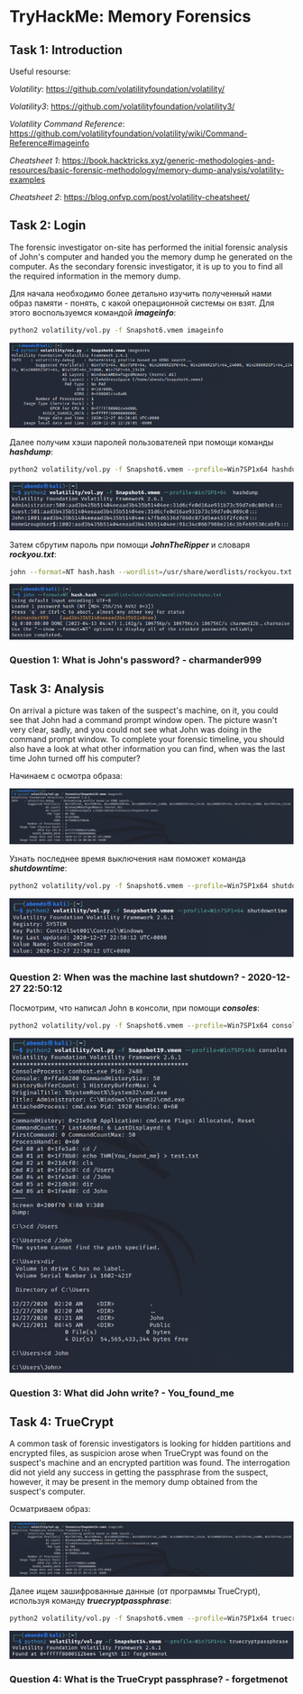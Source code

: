 # TryHackMe: Memory Forensics

## Task 1: Introduction

Useful resourse:

*Volatility*: https://github.com/volatilityfoundation/volatility/

*Volatility3*: https://github.com/volatilityfoundation/volatility3/

*Volatility Command Reference*: https://github.com/volatilityfoundation/volatility/wiki/Command-Reference#imageinfo

*Cheatsheet 1*: https://book.hacktricks.xyz/generic-methodologies-and-resources/basic-forensic-methodology/memory-dump-analysis/volatility-examples

*Cheatsheet 2*: https://blog.onfvp.com/post/volatility-cheatsheet/

## Task 2: Login
The forensic investigator on-site has performed the initial forensic analysis of John's computer and handed you the memory dump he generated on the computer. As the secondary forensic investigator, it is up to you to find all the required information in the memory dump.

Для начала необходимо более детально изучить полученный нами образ памяти - понять, с какой операционной системы он взят. Для этого воспользуемся командой ***imageinfo***:
```sh
python2 volatility/vol.py -f Snapshot6.vmem imageinfo
```

![ScreenShot](screenshots/1.png)

Далее получим хэши паролей пользователей при помощи команды ***hashdump***:
```sh
python2 volatility/vol.py -f Snapshot6.vmem --profile=Win7SP1x64 hashdump
```

![ScreenShot](screenshots/2.png)

Затем сбрутим пароль при помощи ***JohnTheRipper*** и словаря ***rockyou.txt***:
```sh
john --format=NT hash.hash --wordlist=/usr/share/wordlists/rockyou.txt
```

![ScreenShot](screenshots/3.png)

### Question 1: What is John's password? - charmander999


## Task 3: Analysis
On arrival a picture was taken of the suspect's machine, on it, you could see that John had a command prompt window open. The picture wasn't very clear, sadly, and you could not see what John was doing in the command prompt window. To complete your forensic timeline, you should also have a look at what other information you can find, when was the last time John turned off his computer?

Начинаем с осмотра образа:

![ScreenShot](screenshots/4.png)

Узнать последнее время выключения нам поможет команда ***shutdowntime***:
```sh
python2 volatility/vol.py -f Snapshot6.vmem --profile=Win7SP1x64 shutdowntime
```

![ScreenShot](screenshots/5.png)

### Question 2: When was the machine last shutdown? - 2020-12-27 22:50:12

Посмотрим, что написал John в консоли, при помощи ***consoles***:
```sh
python2 volatility/vol.py -f Snapshot6.vmem --profile=Win7SP1x64 consoles
```

![ScreenShot](screenshots/6.png)

### Question 3: What did John write? - You\_found_me


## Task 4: TrueCrypt
A common task of forensic investigators is looking for hidden partitions and encrypted files, as suspicion arose when TrueCrypt was found on the suspect's machine and an encrypted partition was found. The interrogation did not yield any success in getting the passphrase from the suspect, however, it may be present in the memory dump obtained from the suspect's computer.

Осматриваем образ:

![ScreenShot](screenshots/7.png)

Далее ищем зашифрованные данные (от программы TrueCrypt), используя команду ***truecryptpassphrase***:
```sh
python2 volatility/vol.py -f Snapshot6.vmem --profile=Win7SP1x64 truecryptpassphrase
```

![ScreenShot](screenshots/8.png)

### Question 4: What is the TrueCrypt passphrase? - forgetmenot
